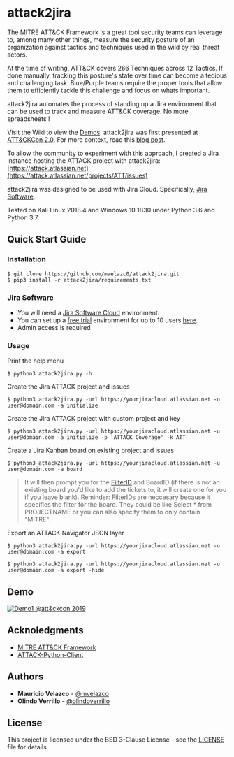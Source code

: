 # attack2jira

The MITRE ATT&CK Framework is a great tool security teams can leverage to, among many other things, measure the security posture of an organization against tactics and techniques used in the wild by real threat actors.

At the time of writing, ATT&CK covers 266 Techniques across 12 Tactics. If done manually, tracking this posture's state over time can become a tedious and challenging task. Blue/Purple teams require the proper tools that allow them to efficiently tackle this challenge and focus on whats important.

attack2jira automates the process of standing up a Jira environment that can be used to track and measure ATT&CK coverage. No more spreadsheets !

Visit the Wiki to view the [Demos](https://github.com/mvelazc0/attack2jira/wiki/Demos). attack2jira was first presented at [ATT&CKCon 2.0](https://www.youtube.com/watch?v=hrzR8TpnjAw&t=1198s). For more context, read this [blog post](https://medium.com/@mvelazco/tracking-and-measuring-att-ck-coverage-with-attack2jira-fe700e2a1654).

To allow the community to experiment with this approach, I created a Jira instance hosting the ATTACK project with attack2jira: [https://attack.atlassian.net](https://attack.atlassian.net/projects/ATT/issues)

attack2jira was designed to be used with Jira Cloud. Specifically, [Jira Software](https://www.atlassian.com/software). 

Tested on Kali Linux 2018.4 and Windows 10 1830 under Python 3.6 and Python 3.7.

## Quick Start Guide

### Installation

```
$ git clone https://github.com/mvelazc0/attack2jira.git
$ pip3 install -r attack2jira/requirements.txt
```
 ### Jira Software
 
 - You will need a [Jira Software Cloud](https://www.atlassian.com/software) environment.
 - You can set up a [free trial](https://www.atlassian.com/software/jira/free) environment for up to 10 users [here](https://www.atlassian.com/try/cloud/signup?bundle=jira-software&edition=free). 
 - Admin access is required

### Usage
 
 Print the help menu
  ```
 $ python3 attack2jira.py -h
 ```
 Create the Jira ATTACK project and issues
 ```
 $ python3 attack2jira.py -url https://yourjiracloud.atlassian.net -u user@domain.com -a initialize
 ```
  Create the Jira ATTACK project with custom project and key 
 ```
 $ python3 attack2jira.py -url https://yourjiracloud.atlassian.net -u user@domain.com -a initialize -p 'ATTACK Coverage' -k ATT
 ```
 Create a Jira Kanban board on existing project and issues
 ```
 $ python3 attack2jira.py -url https://yourjiracloud.atlassian.net -u user@domain.com -a board 
 ```
 >It will then prompt you for the [FilterID](https://community.atlassian.com/t5/Jira-questions/Where-to-find-Filter-ID/qaq-p/81945) and BoardID (if there is not an existing board you'd like to add the tickets to, it will create one for you if you leave blank).
 Reminder: FilterIDs are neccesary because it specifies the filter for the board. They could be like Select * from PROJECTNAME or you can also specify them to only contain "MITRE".

 Export an ATTACK Navigator JSON layer
 ```
 $ python3 attack2jira.py -url https://yourjiracloud.atlassian.net -u user@domain.com -a export
 
 $ python3 attack2jira.py -url https://yourjiracloud.atlassian.net -u user@domain.com -a export -hide
 ```
 
 ## Demo
 
 [![Demo1 @att&ckcon 2019](https://img.youtube.com/vi/2f6AxLtr_3k/0.jpg)](https://www.youtube.com/watch?v=2f6AxLtr_3k)

 
 ## Acknoledgments
 
* [MITRE ATT&CK Framework](https://attack.mitre.org)
* [ATTACK-Python-Client](https://github.com/hunters-forge/ATTACK-Python-Client)
 
 ## Authors

* **Mauricio Velazco** - [@mvelazco](https://twitter.com/mvelazco)
* **Olindo Verrillo** - [@olindoverrillo](https://twitter.com/olindoverrillo)

## License

This project is licensed under the BSD 3-Clause License - see the [LICENSE](LICENSE) file for details
